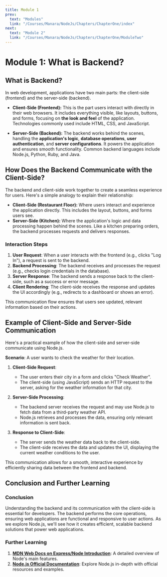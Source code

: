 ```yaml
---
title: Module 1
prev:
  text: "Modules"
  link: "/Courses/Manara/NodeJs/Chapters/ChapterOne/index"
next:
  text: "Module 2"
  link: "/Courses/Manara/NodeJs/Chapters/ChapterOne/ModuleTwo"
---
```


# Module 1: What is Backend?

## What is Backend?

In web development, applications have two main parts: the client-side (frontend) and the server-side (backend).

- **Client-Side (Frontend):** This is the part users interact with directly in their web browsers. It includes everything visible, like layouts, buttons, and forms, focusing on **the look and feel** of the application. Technologies commonly used include HTML, CSS, and JavaScript.

- **Server-Side (Backend):** The backend works behind the scenes, handling the **application's logic**, **database operations**, **user authentication**, and **server configurations**. It powers the application and ensures smooth functionality. Common backend languages include Node.js, Python, Ruby, and Java.

## How Does the Backend Communicate with the Client-Side?

The backend and client-side work together to create a seamless experience for users. Here's a simple analogy to explain their relationship:

- **Client-Side (Restaurant Floor):** Where users interact and experience the application directly. This includes the layout, buttons, and forms users see.
- **Server-Side (Kitchen):** Where the application's logic and data processing happen behind the scenes. Like a kitchen preparing orders, the backend processes requests and delivers responses.

### Interaction Steps

1. **User Request**: When a user interacts with the frontend (e.g., clicks "Log In"), a request is sent to the backend.
2. **Backend Processing**: The backend receives and processes the request (e.g., checks login credentials in the database).
3. **Server Response**: The backend sends a response back to the client-side, such as a success or error message.
4. **Client Rendering**: The client-side receives the response and updates the UI accordingly (e.g., redirects to a dashboard or shows an error).

This communication flow ensures that users see updated, relevant information based on their actions.

## Example of Client-Side and Server-Side Communication

Here's a practical example of how the client-side and server-side communicate using Node.js.

**Scenario**: A user wants to check the weather for their location.

1. **Client-Side Request**:

   - The user enters their city in a form and clicks "Check Weather".
   - The client-side (using JavaScript) sends an HTTP request to the server, asking for the weather information for that city.

2. **Server-Side Processing**:

   - The backend server receives the request and may use Node.js to fetch data from a third-party weather API.
   - Node.js retrieves and processes the data, ensuring only relevant information is sent back.

3. **Response to Client-Side**:
   - The server sends the weather data back to the client-side.
   - The client-side receives the data and updates the UI, displaying the current weather conditions to the user.

This communication allows for a smooth, interactive experience by efficiently sharing data between the frontend and backend.

## Conclusion and Further Learning

### Conclusion

Understanding the backend and its communication with the client-side is essential for developers. The backend performs the core operations, ensuring web applications are functional and responsive to user actions. As we explore Node.js, we'll see how it creates efficient, scalable backend solutions that power web applications.

### Further Learning

1. **[MDN Web Docs on Express/Node Introduction](https://developer.mozilla.org/en-US/docs/Learn/Server-side/Express_Nodejs/Introduction)**: A detailed overview of Node's main features.
2. **[Node.js Official Documentation](https://nodejs.org/en/learn/getting-started/introduction-to-nodejs)**: Explore Node.js in-depth with official resources and examples.
